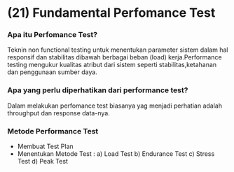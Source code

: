 # (21) Fundamental Perfomance Test

### Apa itu Perfomance Test?

Teknin non functional testing untuk menentukan parameter sistem dalam hal responsif dan stabilitas dibawah berbagai beban (load) kerja.Performance testing mengukur kualitas atribut dari sistem seperti stabilitas,ketahanan dan penggunaan sumber daya.

### Apa yang perlu diperhatikan dari performance test?

Dalam melakukan perfomance test biasanya yag menjadi perhatian adalah throughput dan response data-nya.

### Metode Performance Test

- Membuat Test Plan
- Menentukan Metode Test :
a) Load Test
b) Endurance Test
c) Stress Test
d) Peak Test